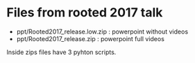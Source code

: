 Files from rooted 2017 talk
=============================
- ppt/Rooted2017_release.low.zip  : powerpoint without videos
- ppt/Rooted2017_release.zip      : powerpoint full videos

Inside zips files have 3 pyhton scripts.